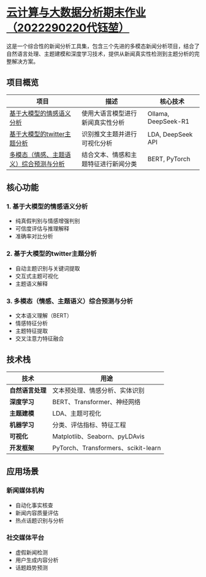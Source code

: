 # [云计算与大数据分析期末作业（2022290220代钰堃）](https://github.com/YukunDai/2022290220-DaiYukun)

这是一个综合性的新闻分析工具集，包含三个先进的多模态新闻分析项目，结合了自然语言处理、主题建模和深度学习技术，提供从新闻真实性检测到主题分析的完整解决方案。

## 项目概览

| 项目                                                         | 描述                                 | 核心技术            |
| ------------------------------------------------------------ | ------------------------------------ | ------------------- |
| [基于大模型的情感语义分析](https://github.com/YukunDai/Cloud-computing-and-big-data-analytics/tree/main/基于大模型的情感语义分析/) | 使用大语言模型进行新闻真实性分析     | Ollama, DeepSeek-R1 |
| [基于大模型的twitter主题分析](https://github.com/YukunDai/Cloud-computing-and-big-data-analytics/tree/main/基于大模型的twitter主题分析/) | 识别推文主题并进行可视化分析         | LDA, DeepSeek API   |
| [多模态（情感、主题语义）综合预测与分析](https://github.com/YukunDai/Cloud-computing-and-big-data-analytics/tree/main/多模态（情感、主题语义）综合预测与分析/) | 结合文本、情感和主题特征进行新闻分类 | BERT, PyTorch       |

## 核心功能

### 1. 基于大模型的情感语义分析

- 纯真假判别与情感增强判别
- 可信度评估与推理解释
- 准确率对比分析

### 2. 基于大模型的twitter主题分析

- 自动主题识别与关键词提取
- 交互式主题可视化
- 主题语义解释

### 3. 多模态（情感、主题语义）综合预测与分析

- 文本语义理解（BERT）
- 情感特征分析
- 主题特征提取
- 交叉注意力特征融合

## 技术栈

| 技术             | 用途                                |
| ---------------- | ----------------------------------- |
| **自然语言处理** | 文本预处理、情感分析、实体识别      |
| **深度学习**     | BERT、Transformer、神经网络         |
| **主题建模**     | LDA、主题可视化                     |
| **机器学习**     | 分类、评估指标、特征工程            |
| **可视化**       | Matplotlib、Seaborn、pyLDAvis       |
| **开发框架**     | PyTorch、Transformers、scikit-learn |

## 应用场景

### 新闻媒体机构

- 自动化事实核查
- 新闻内容质量评估
- 热点话题识别与分析

### 社交媒体平台

- 虚假新闻检测
- 用户生成内容分析
- 话题趋势预测

